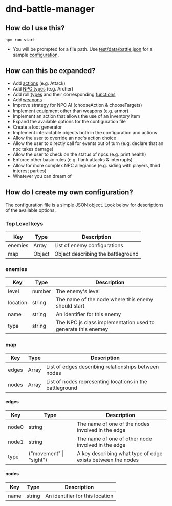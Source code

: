 # dnd-battle-manager
## How do I use this?
```
npm run start
```
* You will be prompted for a file path. Use [test/data/battle.json](https://github.com/jocr1627/dnd-battle-manager/blob/master/test/data/battle.json) for a sample [configuration](#config).

## How can this be expanded?
* Add [actions](https://github.com/jocr1627/dnd-battle-manager/blob/master/src/Actions.js) (e.g. Attack)
* Add [NPC types](https://github.com/jocr1627/dnd-battle-manager/blob/master/src/character/NPC.js) (e.g. Archer)
* Add roll [types](https://github.com/jocr1627/dnd-battle-manager/blob/master/src/RollTypes.js) and their corresponding [functions](https://github.com/jocr1627/dnd-battle-manager/blob/master/src/RollFns.js)
* Add [weapons](https://github.com/jocr1627/dnd-battle-manager/blob/master/src/Weapons.js)
* Improve strategy for NPC AI (chooseAction & chooseTargets)
* Implement equipment other than weapons (e.g. armor)
* Implement an action that allows the use of an inventory item
* Expand the available options for the configuration file
* Create a loot generator
* Implement interactable objects both in the configuration and actions
* Allow the user to override an npc's action choice
* Allow the user to directly call for events out of turn (e.g. declare that an npc takes damage)
* Allow the user to check on the status of npcs (e.g. print health)
* Enforce other basic rules (e.g. flank attacks & interrupts)
* Allow for more complex NPC allegiance (e.g. siding with players, third interest parties)
* Whatever you can dream of

<a name="config"></a>

## How do I create my own configuration?
The configuration file is a simple JSON object. Look below for descriptions of
the available options.

### Top Level keys
|Key|Type|Description|
|---|---|---|
|enemies|Array|List of enemy configurations|
|map|Object|Object describing the battleground|

### enemies
|Key|Type|Description|
|---|---|---|
|level|number|The enemy's level|
|location|string|The name of the node where this enemy should start|
|name|string|An identifier for this enemy|
|type|string|The NPC.js class implementation used to generate this enemey|

### map
|Key|Type|Description|
|---|---|---|
|edges|Array|List of edges describing relationships between nodes|
|nodes|Array|List of nodes representing locations in the battleground|

#### edges
|Key|Type|Description|
|---|---|---|
|node0|string|The name of one of the nodes involved in the edge|
|node1|string|The name of one of other node involved in the edge|
|type|("movement" &#124; "sight")|A key describing what type of edge exists between the nodes|

#### nodes
|Key|Type|Description|
|---|---|---|
|name|string|An identifier for this location|

